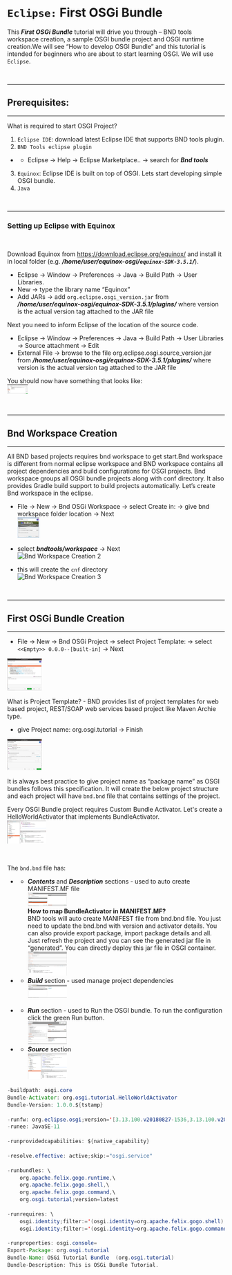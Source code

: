 # ```Eclipse:``` First OSGi Bundle

This ***First OSGi Bundle*** tutorial will drive you through – BND tools workspace creation, a sample OSGI bundle project and OSGI runtime creation.We will see “How to develop OSGI Bundle”  and  this tutorial is intended for beginners who are about to start learning OSGI. We will use ```Eclipse```.

<br>

---
## Prerequisites:
---
What is required to start OSGI Project?

1. ```Eclipse IDE```: download latest Eclipse IDE that supports BND tools plugin.
2. ```BND Tools eclipse plugin```
* * Eclipse → Help → Eclipse Marketplace.. → search for ***Bnd tools***
3. ```Equinox```: Eclipse IDE is built on top of OSGI.
Lets start developing simple OSGI bundle.
4. ```Java```

<br>

---
### Setting up Eclipse with Equinox
<br>

Download Equinox from https://download.eclipse.org/equinox/ and install it in local folder (e.g. ***/home/user/equinox-osgi/```equinox-SDK-3.5.1```/***).

* Eclipse → Window → Preferences → Java → Build Path → User Libraries.
* New → type the library name “Equinox”
* Add JARs → add ```org.eclipse.osgi_version.jar``` from ***/home/user/equinox-osgi/equinox-SDK-3.5.1/plugins/*** where version is the actual version tag attached to the JAR file

Next you need to inform Eclipse of the location of the source code. 
* Eclipse → Window → Preferences → Java → Build Path → User Libraries →  Source attachment → Edit
* External File → browse to the file org.eclipse.osgi.source_version.jar from ***/home/user/equinox-osgi/equinox-SDK-3.5.1/plugins/*** where version is the actual version tag attached to the JAR file

You should now have something that looks like: <br>
<img src="https://github.com/desi109/osgi-and-java/blob/master/eclipse--first-osgi-bundle/images/setting-up-eclipse-with-equinox.png" title="Setting up Eclipse with Equinox" width="48">

<br>


---
## Bnd Workspace Creation
---
All BND based projects requires bnd workspace to get start.Bnd workspace is different from  normal eclipse workspace and BND workspace contains all project dependencies and build configurations for  OSGI projects. Bnd workspace groups all OSGI bundle projects along with conf directory. It also provides Gradle build  support to build projects automatically.
Let’s create Bnd workspace in the eclipse.

* File → New → Bnd OSGi Workspace → select Create in: → give bnd workspace folder location → Next <br>
<img src="https://github.com/desi109/osgi-and-java/blob/master/eclipse--first-osgi-bundle/images/bnd-workspace-creation-1.jpg" title="Bnd Workspace Creation 1" width="50"> <br>

* select ***bndtools/workspace*** → Next <br>
<img src="https://github.com/desi109/osgi-and-java/blob/master/eclipse--first-osgi-bundle/images/bnd-workspace-creation-2.jpg" title="Bnd Workspace Creation 2" width="50"> <br>

* this will create the ````cnf```` directory <br>
<img src="https://github.com/desi109/osgi-and-java/blob/master/eclipse--first-osgi-bundle/images/bnd-workspace-creation-3.jpg" title="Bnd Workspace Creation 3" width="50"> <br>

<br>

---
## First OSGi Bundle Creation
---
* File →  New → Bnd OSGi Project → select Project Template: → select ```<<Empty>> 0.0.0--[built-in]``` → Next <br>
<img src="https://github.com/desi109/osgi-and-java/blob/master/eclipse--first-osgi-bundle/images/first-osgi-bundle-creation-1.png" title="First OSGi Bundle Creation 1" width="80">

What is Project Template? - BND provides list of project templates for web based project, REST/SOAP web services based project like Maven Archie type.

* give Project name: org.osgi.tutorial → Finish <br>
<img src="https://github.com/desi109/osgi-and-java/blob/master/eclipse--first-osgi-bundle/images/first-osgi-bundle-creation-2.png" title="First OSGi Bundle Creation 2" width="80">

It is  always best practice to give project name as “package name” as OSGI bundles follows this specification. It will create the below project structure and each project will have ```bnd.bnd``` file that contains settings of the project.  <br>

Every OSGI Bundle project requires Custom Bundle Activator. Let's create a HelloWorldActivator that implements BundleActivator. <br>
<img src="https://github.com/desi109/osgi-and-java/blob/master/eclipse--first-osgi-bundle/images/hello-world-activator.png" title="HelloWorldActivator" width="90"> <br>

<br>


The ```bnd.bnd``` file has:
* * ***Contents*** and ***Description*** sections - used to auto create MANIFEST.MF file <br>
<img src="https://github.com/desi109/osgi-and-java/blob/master/eclipse--first-osgi-bundle/images/bnd-contents.png" title="Bnd Contents" width="90"> <br>
<b>How to map BundleActivator in MANIFEST.MF?</b> <br>
BND tools will auto create MANIFEST file from bnd.bnd file. You just need to update the bnd.bnd with version and activator details. You can also provide export package, import package details and all.
Just refresh the project and you can see the generated jar file in “generated”. You can directly deploy this jar file in OSGI container. <br>
<img src="https://github.com/desi109/osgi-and-java/blob/master/eclipse--first-osgi-bundle/images/bnd-description.png" title="Bnd Description" width="90"> <br>
* * ***Build*** section - used manage project dependencies <br>
<img src="https://github.com/desi109/osgi-and-java/blob/master/eclipse--first-osgi-bundle/images/bnd-build.png" title="Bnd Build" width="90"> <br> <br>
* * ***Run*** section - used to Run the OSGI bundle. To run the configuration click the green Run button. <br>
<img src="https://github.com/desi109/osgi-and-java/blob/master/eclipse--first-osgi-bundle/images/bnd-run.png" title="Bnd Rub" width="90"> <br>
* * ***Source*** section <br>
<img src="https://github.com/desi109/osgi-and-java/blob/master/eclipse--first-osgi-bundle/images/bnd-source.png" title="Bnd Source" width="90"> <br>

```java
-buildpath: osgi.core
Bundle-Activator: org.osgi.tutorial.HelloWorldActivator
Bundle-Version: 1.0.0.${tstamp}

-runfw: org.eclipse.osgi;version='[3.13.100.v20180827-1536,3.13.100.v20180827-1536]'
-runee: JavaSE-11

-runprovidedcapabilities: ${native_capability}

-resolve.effective: active;skip:="osgi.service"

-runbundles: \
	org.apache.felix.gogo.runtime,\
	org.apache.felix.gogo.shell,\
	org.apache.felix.gogo.command,\
	org.osgi.tutorial;version=latest

-runrequires: \
	osgi.identity;filter:='(osgi.identity=org.apache.felix.gogo.shell)',\
	osgi.identity;filter:='(osgi.identity=org.apache.felix.gogo.command)'
	
-runproperties: osgi.console=
Export-Package: org.osgi.tutorial
Bundle-Name: OSGi Tutorial Bundle  (org.osgi.tutorial)
Bundle-Description: This is OSGi Bundle Tutorial.
```